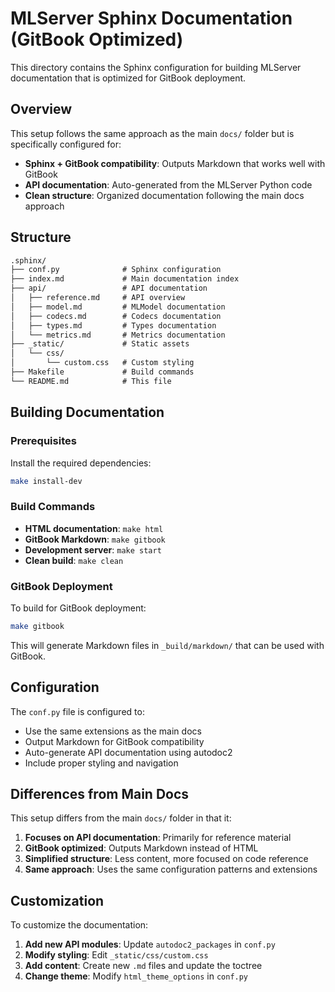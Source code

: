 # MLServer Sphinx Documentation (GitBook Optimized)

This directory contains the Sphinx configuration for building MLServer documentation that is optimized for GitBook deployment.

## Overview

This setup follows the same approach as the main `docs/` folder but is specifically configured for:

- **Sphinx + GitBook compatibility**: Outputs Markdown that works well with GitBook
- **API documentation**: Auto-generated from the MLServer Python code
- **Clean structure**: Organized documentation following the main docs approach

## Structure

```default
.sphinx/
├── conf.py              # Sphinx configuration
├── index.md             # Main documentation index
├── api/                 # API documentation
│   ├── reference.md     # API overview
│   ├── model.md         # MLModel documentation
│   ├── codecs.md        # Codecs documentation
│   ├── types.md         # Types documentation
│   └── metrics.md       # Metrics documentation
├── _static/             # Static assets
│   └── css/
│       └── custom.css   # Custom styling
├── Makefile             # Build commands
└── README.md            # This file
```

## Building Documentation

### Prerequisites

Install the required dependencies:

```bash
make install-dev
```

### Build Commands

- **HTML documentation**: `make html`
- **GitBook Markdown**: `make gitbook`
- **Development server**: `make start`
- **Clean build**: `make clean`

### GitBook Deployment

To build for GitBook deployment:

```bash
make gitbook
```

This will generate Markdown files in `_build/markdown/` that can be used with GitBook.

## Configuration

The `conf.py` file is configured to:

- Use the same extensions as the main docs
- Output Markdown for GitBook compatibility
- Auto-generate API documentation using autodoc2
- Include proper styling and navigation

## Differences from Main Docs

This setup differs from the main `docs/` folder in that it:

1. **Focuses on API documentation**: Primarily for reference material
2. **GitBook optimized**: Outputs Markdown instead of HTML
3. **Simplified structure**: Less content, more focused on code reference
4. **Same approach**: Uses the same configuration patterns and extensions

## Customization

To customize the documentation:

1. **Add new API modules**: Update `autodoc2_packages` in `conf.py`
2. **Modify styling**: Edit `_static/css/custom.css`
3. **Add content**: Create new `.md` files and update the toctree
4. **Change theme**: Modify `html_theme_options` in `conf.py`
